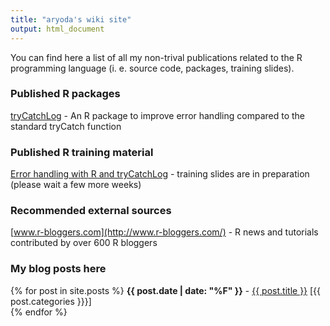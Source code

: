```yaml
---
title: "aryoda's wiki site"
output: html_document
---
```



You can find here a list of all my non-trival publications related to the R programming language
(i. e. source code, packages, training slides).



### Published R packages

[tryCatchLog](https://github.com/aryoda/tryCatchLog) - An R package to improve error handling compared to the standard tryCatch function



### Published R training material

[Error handling with R and tryCatchLog](https://github.com/aryoda/R_trainings) - training slides are in preparation (please wait a few more weeks)



### Recommended external sources

[www.r-bloggers.com](http://www.r-bloggers.com/) - R news and tutorials contributed by over 600 R bloggers




### My blog posts here

<p>
{% for post in site.posts %}
    <strong>{{ post.date | date: "%F" }}</strong> - <a href="{{ post.url }}">{{ post.title }}</a> [{{ post.categories }}}] <br>
{% endfor %}
</p>

